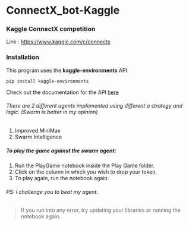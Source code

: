 # ConnectX_bot-Kaggle

### Kaggle ConnectX competition

Link : https://www.kaggle.com/c/connectx

### Installation
This program uses the **kaggle-environments** API.
```
pip install kaggle-environments
```
Check out the documentation for the API [here](https://pypi.org/project/kaggle-environments/)

###### There are 2 different agents implemented using different a strategy and logic. (Swarm is better in my opinion)
1. Improved MiniMax
2. Swarm Intelligence

##### To play the game against the swarm agent:
1. Run the PlayGame notebook inside the Play Game folder.
2. Click on the column in which you wish to drop your token.
3. To play again, run the notebook again.

###### PS: I challenge you to beat my agent.

> If you run into any error, try updating your libraries or running the notebook again.
